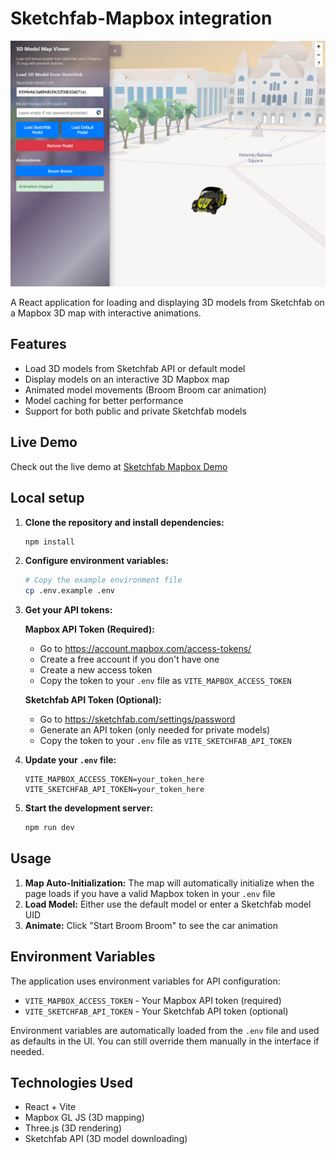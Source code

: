 # Sketchfab-Mapbox integration

![alt text](image.png)

A React application for loading and displaying 3D models from Sketchfab on a Mapbox 3D map with interactive animations.

## Features

- Load 3D models from Sketchfab API or default model
- Display models on an interactive 3D Mapbox map
- Animated model movements (Broom Broom car animation)
- Model caching for better performance
- Support for both public and private Sketchfab models

## Live Demo

Check out the live demo at [Sketchfab Mapbox Demo](https://sketchfab-api-map.vercel.app/)

## Local setup

1. **Clone the repository and install dependencies:**
   ```bash
   npm install
   ```

2. **Configure environment variables:**
   ```bash
   # Copy the example environment file
   cp .env.example .env
   ```

3. **Get your API tokens:**
   
   **Mapbox API Token (Required):**
   - Go to https://account.mapbox.com/access-tokens/
   - Create a free account if you don't have one
   - Create a new access token
   - Copy the token to your `.env` file as `VITE_MAPBOX_ACCESS_TOKEN`
   
   **Sketchfab API Token (Optional):**
   - Go to https://sketchfab.com/settings/password
   - Generate an API token (only needed for private models)
   - Copy the token to your `.env` file as `VITE_SKETCHFAB_API_TOKEN`

4. **Update your `.env` file:**
   ```env
   VITE_MAPBOX_ACCESS_TOKEN=your_token_here
   VITE_SKETCHFAB_API_TOKEN=your_token_here
   ```

5. **Start the development server:**
   ```bash
   npm run dev
   ```

## Usage

1. **Map Auto-Initialization:** The map will automatically initialize when the page loads if you have a valid Mapbox token in your `.env` file
2. **Load Model:** Either use the default model or enter a Sketchfab model UID
3. **Animate:** Click "Start Broom Broom" to see the car animation


## Environment Variables

The application uses environment variables for API configuration:

- `VITE_MAPBOX_ACCESS_TOKEN` - Your Mapbox API token (required)
- `VITE_SKETCHFAB_API_TOKEN` - Your Sketchfab API token (optional)

Environment variables are automatically loaded from the `.env` file and used as defaults in the UI. You can still override them manually in the interface if needed.

## Technologies Used

- React + Vite
- Mapbox GL JS (3D mapping)
- Three.js (3D rendering)
- Sketchfab API (3D model downloading)
